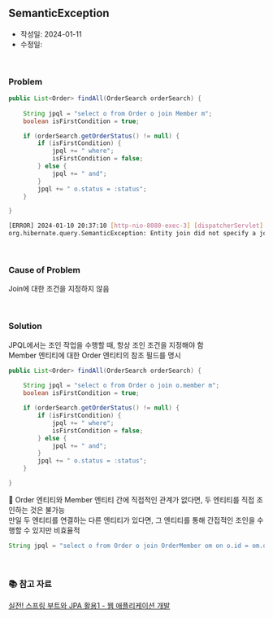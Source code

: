 ## SemanticException

- 작성일: 2024-01-11
- 수정일: 

<br/>



### Problem

```java
public List<Order> findAll(OrderSearch orderSearch) {
 
    String jpql = "select o from Order o join Member m";
    boolean isFirstCondition = true;

    if (orderSearch.getOrderStatus() != null) {
        if (isFirstCondition) {
            jpql += " where";
            isFirstCondition = false;
        } else {
            jpql += " and";
        }
        jpql += " o.status = :status";
    }

}
```

```bash
[ERROR] 2024-01-10 20:37:10 [http-nio-8080-exec-3] [dispatcherServlet] - Servlet.service() for servlet [dispatcherServlet] in context with path [] threw exception [Request processing failed: org.springframework.dao.InvalidDataAccessApiUsageException: org.hibernate.query.SemanticException: Entity join did not specify a join condition [SqmEntityJoin(todowork.todoshop.domain.Member(m))] (specify a join condition with 'on' or use 'cross join')] with root cause
org.hibernate.query.SemanticException: Entity join did not specify a join condition [SqmEntityJoin(todowork.todoshop.domain.Member(m))] (specify a join condition with 'on' or use 'cross join')

```

<br/>



### Cause of Problem
Join에 대한 조건을 지정하지 않음

<br/>



### Solution
JPQL에서는 조인 작업을 수행할 때, 항상 조인 조건을 지정해야 함  
Member 엔티티에 대한 Order 엔티티의 참조 필드를 명시

```java
public List<Order> findAll(OrderSearch orderSearch) {
 
    String jpql = "select o from Order o join o.member m";
    boolean isFirstCondition = true;

    if (orderSearch.getOrderStatus() != null) {
        if (isFirstCondition) {
            jpql += " where";
            isFirstCondition = false;
        } else {
            jpql += " and";
        }
        jpql += " o.status = :status";
    }

}
```

🚨 Order 엔티티와 Member 엔티티 간에 직접적인 관계가 없다면, 두 엔티티를 직접 조인하는 것은 불가능  
만일 두 엔티티를 연결하는 다른 엔티티가 있다면, 그 엔티티를 통해 간접적인 조인을 수행할 수 있지만 비효율적

```java
String jpql = "select o from Order o join OrderMember om on o.id = om.order.id join Member m on om.member.id = m.id";
```

<br/>



### 📚 참고 자료
[실전! 스프링 부트와 JPA 활용1 - 웹 애플리케이션 개발](https://www.inflearn.com/course/%EC%8A%A4%ED%94%84%EB%A7%81%EB%B6%80%ED%8A%B8-JPA-%ED%99%9C%EC%9A%A9-1/dashboard)
